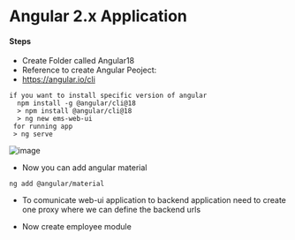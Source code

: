 # Angular 2.x Application

#### Steps
* Create Folder called Angular18
* Reference to create Angular Peoject:
* https://angular.io/cli
```text
if you want to install specific version of angular 
  npm install -g @angular/cli@18
  > npm install @angular/cli@18
  > ng new ems-web-ui
 for running app
 > ng serve
```
![image](https://github.com/user-attachments/assets/b536f318-29b7-4563-b0c0-8403b45c87c4)

* Now you can add angular material
```text
ng add @angular/material
```
* To comunicate web-ui application to backend application need to create one proxy where we can define the backend urls
  
* Now create employee module
  
